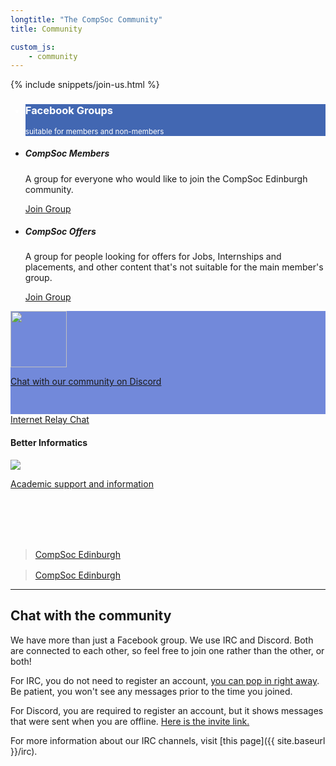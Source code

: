 ```yaml
---
longtitle: "The CompSoc Community"
title: Community

custom_js:
    - community
---
```


<div id="fb-root"></div>

{% include snippets/join-us.html %}

<div class="container" id="groupscontainer">
    <div class="row">
        <div class="col-lg-4">
            <div class="card mb-3">
                <ul class="list-group">
                    <li class="list-group-item" style="background-color: #4267b2; color: white">
                        <div class="d-flex w-100">
                            <h3 class="mb-1">Facebook Groups</h3>
                        </div>
                        <small class="mb-1">suitable for members and non-members</small>
                    </li>
                    <li class="list-group-item">
                        <h5 class="mb-1">CompSoc Members</h5>
                        <p>A group for everyone who would like to join the CompSoc Edinburgh community.</p>
                        <a href="https://facebook.com/groups/compsocedinburgh" class="btn btn-success">Join Group</a>
                    </li>
                    <li class="list-group-item">
                        <h5 class="mb-1">CompSoc Offers</h5>
                        <p>A group for people looking for offers for Jobs, Internships and placements, and other content that's not suitable for the main member's group.</p>
                        <a href="https://facebook.com/groups/compsoc.offers" class="btn btn-success">Join Group</a>
                    </li>
                </ul>
            </div>
        </div>
        <div class="col-lg-4">
            <div class="card card-inverse mb-3 text-center" style="background-color: #7289DA; height: 165px">
                <div class="card-block">
                    <a href="https://discord.gg/e4y8Vy5">
                        <img src="{{ site.baseurl }}/static/img/Discord-Logo+Wordmark-White.svg" style="height: 90px; max-width: 100%">
                        <p class="card-text">Chat with our community on Discord</p>
                    </a>
                </div>
            </div>
            <div class="card mb-3 text-center">
                <a href="{{ site.baseurl }}/irc" class="btn btn-warning btn-lg btn-block">Internet Relay Chat</a>
            </div>
            <div class="card mb-3 text-center" style="height: 165px">
                <div class="card-block">
                    <h4 class="card-title">Better Informatics</h4>
                    <a href="https://betterinformatics.com/">
                        <img src="{{ site.baseurl }}/static/img/better-informatics-thumb.png" style="max-width: 100%">
                        <p class="card-text">Academic support and information</p>
                    </a>
                </div>
            </div>
        </div>
        <div class="col-lg-4 hidden-md-down">
            <div id="facebookembed" class="fb-page" data-href="https://www.facebook.com/pg/compsoc" data-tabs="timeline" data-small-header="false" data-adapt-container-width="true" data-hide-cover="false" data-show-facepile="true" style="margin-bottom: 16px;"><blockquote cite="https://www.facebook.com/pg/compsoc" class="fb-xfbml-parse-ignore"><a href="https://www.facebook.com/pg/compsoc">CompSoc Edinburgh</a></blockquote></div>
        </div>
        <div class="col-8 hidden-lg-up flex-first">
            <div class="facebook-card-md">
                <div class="fb-page" data-href="https://www.facebook.com/compsoc/" data-small-header="true" data-adapt-container-width="true" data-hide-cover="true" data-show-facepile="false"><blockquote cite="https://www.facebook.com/compsoc/" class="fb-xfbml-parse-ignore"><a href="https://www.facebook.com/compsoc/">CompSoc Edinburgh</a></blockquote></div>
            </div>
        </div>
    </div>
</div>

----

## Chat with the community

We have more than just a Facebook group. We use IRC and Discord. Both are connected to each other, so feel free to join one rather than the other, or both!

For IRC, you do not need to register an account, [you can pop in right away](https://kiwiirc.com/client/irc.imaginarynet.uk:+6697#compsoc). Be patient, you won't see any messages prior to the time you joined.

For Discord, you are required to register an account, but it shows messages that were sent when you are offline. [Here is the invite link.](https://discord.gg/e4y8Vy5)

For more information about our IRC channels, visit [this page]({{ site.baseurl }}/irc).